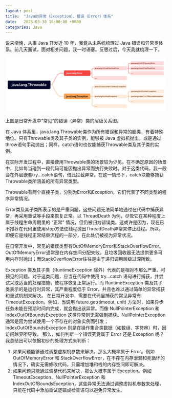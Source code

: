 ```yaml
---
layout: post
title:  "Java的异常（Exception）、错误（Error）体系"
date:   2025-03-30 18:00:00 +0800
categories: Java
---
```

说来惭愧，从事 Java 开发近 10 年，我竟从未系统梳理过 Java 错误和异常类体系。前几天面试，面对相关问题，我一时语塞。反思过后，今天我就梳理一下。

![](https://github.com/liuhaoduoduo/liuhaoduoduo.github.io/raw/main/images/250330193006.jpg)

上图是日常开发中“常见”的错误（异常）类的层级关系图。

在 Java 体系里，java.lang.Throwable类作为所有错误和异常的超类，有着特殊地位。只有Throwable类及其子类的实例，能够被 Java 虚拟机抛出，或是通过throw语句手动抛出；同样，catch语句也仅能捕获Throwable类及其子类的实例。

在实际开发过程中，直接使用Throwable类的场景较为少见。在不确定原因的场景中，比如每当碰到一段代码可能因抛出异常而执行失败时。对于这类代码，我一般会在外层嵌套try...catch语句，借此拦截异常。在这一情形下，catch块能够捕获Throwable类所涵盖的所有异常类型。

Throwable有两个直接子类，分别为Error和Exception，它们代表了不同类型的程序异常情况。

Error类及其子类所表示的是严重问题，这些问题无法简单地通过在代码中捕获异常，再采用重试等手段来恢复正常。以 ThreadDeath 为例，尽管它在某种程度上属于线程生命周期里的 “正常” 情况，但仍被归为错误类。这或许是因为，现在已不推荐在代码里使用stop方法使线程抛出ThreadDeath异常来停止线程。所以，即便它是线程正常结束流程的一部分，在此处仍被视为异常状况。

在日常开发中，常见的错误类型有OutOfMemoryError和StackOverflowError。OutOfMemoryError通常是在内存空间分配失败，且垃圾回收器无法提供更多可用内存时抛出；而StackOverflowError往往是由于递归调用层级过深所致。

Exception 类及其子类（RuntimeException 除外）代表的是相对不那么严重、可预见的问题。对于这类问题，应当在代码中使用 try...catch 语句进行捕获，并尝试采取适当的处理措施，使程序恢复正常运行。而 RuntimeException 类及其子类表示的是运行时异常，其严重程度低于 Error，并且也难以通过简单的异常捕获和重试机制来解决。
在日常开发中，需要在代码里捕获的常见异常有 TimeoutException。例如，当调用 future.get(timeout, unit) 方法时，如果异步任务未能在预期时间内完成，就会抛出该异常。而像 NullPointerException 和 IndexOutOfBoundsException 这类异常则无需强制捕获。NullPointerException 通常是因为尝试使用一个不存在的对象实例而引发；IndexOutOfBoundsException 则是在操作集合类数据（如数组、字符串）时，因访问越界所导致。
那么，如何判断一个错误究竟属于 Error 还是 Exception 呢？我总结出可以依据初步的处理方式来判断：
1. 如果问题能够通过调整虚拟机参数来解决，那么大概率属于 Error。例如 OutOfMemoryError 和 StackOverflowError，在不存在内存泄漏和死循环的情况下，确实无需修改代码，只需增加堆和栈的内存空间即可解决。
2. 如果问题只能通过调整代码来解决，那么大概率属于 Exception。例如 TimeoutException、NullPointerException 和 IndexOutOfBoundsException，这些异常无法通过调整虚拟机参数来处理，只能在代码中添加重试逻辑或检查语句以避免异常发生。